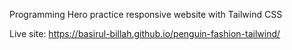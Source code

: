 Programming Hero practice responsive website with Tailwind CSS

Live site: https://basirul-billah.github.io/penguin-fashion-tailwind/